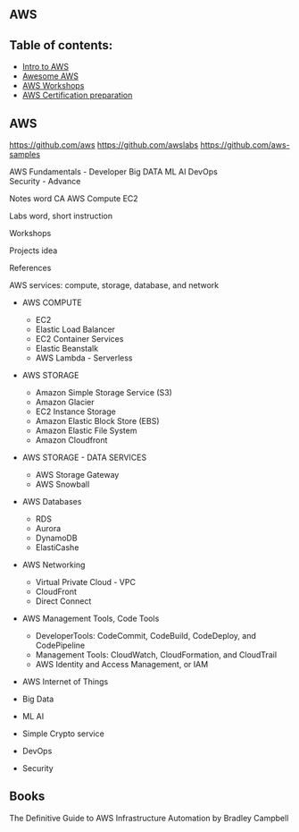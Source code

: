 
## AWS

## Table of contents:

- [Intro to AWS](#aws)
- [Awesome AWS](https://github.com/donnemartin/awesome-aws)
- [AWS Workshops](AwsWorkShops)
- [AWS Certification preparation](AwsCert)





## AWS
https://github.com/aws
https://github.com/awslabs
https://github.com/aws-samples


AWS Fundamentals - Developer
Big DATA
ML AI
DevOps  
Security - Advance

Notes  word    CA AWS Compute EC2

Labs word, short instruction

Workshops

Projects idea

References




AWS services: compute, storage, database, and network


- AWS COMPUTE
  - EC2
  - Elastic Load Balancer
  - EC2 Container Services
  - Elastic Beanstalk
  - AWS Lambda   - Serverless


- AWS STORAGE
  - Amazon Simple Storage Service (S3)
  - Amazon Glacier
  - EC2 Instance Storage
  - Amazon Elastic Block Store (EBS)
  - Amazon Elastic File System
  - Amazon Cloudfront

- AWS STORAGE - DATA SERVICES
  - AWS Storage Gateway
  - AWS Snowball

- AWS Databases
  - RDS
  - Aurora
  - DynamoDB
  - ElastiCashe


- AWS Networking
   - Virtual Private Cloud - VPC
   - CloudFront
   - Direct Connect  

- AWS Management Tools, Code Tools   
  - DeveloperTools: CodeCommit, CodeBuild, CodeDeploy, and CodePipeline
  - Management Tools: CloudWatch, CloudFormation, and CloudTrail
  - AWS Identity and Access Management, or IAM


- AWS Internet of Things


- Big Data

- ML AI

- Simple Crypto service

- DevOps  

- Security 

## Books

The Definitive Guide to AWS Infrastructure Automation by Bradley Campbell 

